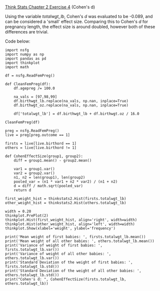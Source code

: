 [Think Stats Chapter 2 Exercise 4](http://greenteapress.com/thinkstats2/html/thinkstats2003.html#toc24) (Cohen's d)

Using the variable _totalwgt_lb_, Cohen's _d_ was evaluated to be -0.089, and can be considered a 'small' effect size. Comparing this to Cohen's _d_ for pregnancy length, the effect size is around doubled, however both of these differences are trivial.  

Code below:  
```
import nsfg  
import numpy as np  
import pandas as pd  
import thinkplot  
import math  

df = nsfg.ReadFemPreg()  

def CleanFemPreg(df):  
    df.agepreg /= 100.0  
    
    na_vals = [97,98,99]  
    df.birthwgt_lb.replace(na_vals, np.nan, inplace=True)  
    df.birthwgt_oz.replace(na_vals, np.nan, inplace=True)  
     
    df['totalwgt_lb'] = df.birthwgt_lb + df.birthwgt.oz / 16.0  
    
CleanFemPreg(df)  

preg = nsfg.ReadFemPreg()  
live = preg[preg.outcome == 1]  

firsts = live[live.birthord == 1]  
others = live[live.birthord != 1]  

def CohenEffectSize(group1, group2):  
    diff = group1.mean() - group2.mean()  
    
    var1 = group1.var()  
    var2 = group2.var()  
    n1, n2 = len(group1), len(group2)  
    pooled_var = (n1 * var1 + n2 * var2) / (n1 + n2)  
    d = diff / math.sqrt(pooled_var)  
    return d  

first_weight_hist = thinkstats2.Hist(firsts.totalwgt_lb)  
other_weight_hist = thinkstats2.Hist(others.totalwgt_lb)  

width = 0.20  
thinkplot.PrePlot(2)  
thinkplot.Hist(first_weight_hist, align='right', width=width)  
thinkplot.Hist(other_weight_hist, align='left', width=width)  
thinkplot.Show(xlabel='weight', ylabel='frequency')  

print('Mean weight of first babies: ', firsts.totalwgt_lb.mean())  
print('Mean weight of all other babies: ', others.totalwgt_lb.mean())  
print('Variance of weight of first babies: ', firsts.totalwgt_lb.var())  
print('Variance of weight of all other babies: ', others.totalwgt_lb.var())  
print('Standard Deviation of the weight of first babies: ', firsts.totalwgt_lb.std())  
print('Standard Deviation of the weight of all other babies: ', others.totalwgt_lb.std())  
print("Cohen's d: ", CohenEffectSize(firsts.totalwgt_lb, others.totalwgt_lb))  
```
